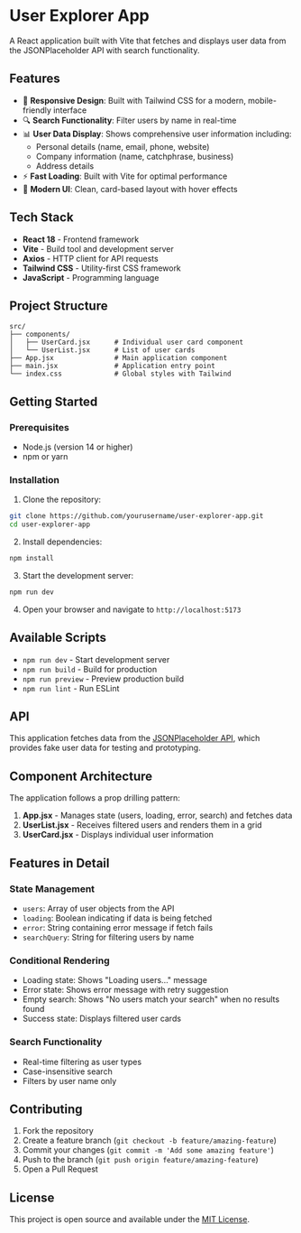 # User Explorer App

A React application built with Vite that fetches and displays user data from the JSONPlaceholder API with search functionality.

## Features

- 📱 **Responsive Design**: Built with Tailwind CSS for a modern, mobile-friendly interface
- 🔍 **Search Functionality**: Filter users by name in real-time
- 📊 **User Data Display**: Shows comprehensive user information including:
  - Personal details (name, email, phone, website)
  - Company information (name, catchphrase, business)
  - Address details
- ⚡ **Fast Loading**: Built with Vite for optimal performance
- 🎨 **Modern UI**: Clean, card-based layout with hover effects

## Tech Stack

- **React 18** - Frontend framework
- **Vite** - Build tool and development server
- **Axios** - HTTP client for API requests
- **Tailwind CSS** - Utility-first CSS framework
- **JavaScript** - Programming language

## Project Structure

```
src/
├── components/
│   ├── UserCard.jsx      # Individual user card component
│   └── UserList.jsx      # List of user cards
├── App.jsx               # Main application component
├── main.jsx              # Application entry point
└── index.css             # Global styles with Tailwind
```

## Getting Started

### Prerequisites

- Node.js (version 14 or higher)
- npm or yarn

### Installation

1. Clone the repository:
```bash
git clone https://github.com/yourusername/user-explorer-app.git
cd user-explorer-app
```

2. Install dependencies:
```bash
npm install
```

3. Start the development server:
```bash
npm run dev
```

4. Open your browser and navigate to `http://localhost:5173`

## Available Scripts

- `npm run dev` - Start development server
- `npm run build` - Build for production
- `npm run preview` - Preview production build
- `npm run lint` - Run ESLint

## API

This application fetches data from the [JSONPlaceholder API](https://jsonplaceholder.typicode.com/users), which provides fake user data for testing and prototyping.

## Component Architecture

The application follows a prop drilling pattern:

1. **App.jsx** - Manages state (users, loading, error, search) and fetches data
2. **UserList.jsx** - Receives filtered users and renders them in a grid
3. **UserCard.jsx** - Displays individual user information

## Features in Detail

### State Management
- `users`: Array of user objects from the API
- `loading`: Boolean indicating if data is being fetched
- `error`: String containing error message if fetch fails
- `searchQuery`: String for filtering users by name

### Conditional Rendering
- Loading state: Shows "Loading users..." message
- Error state: Shows error message with retry suggestion
- Empty search: Shows "No users match your search" when no results found
- Success state: Displays filtered user cards

### Search Functionality
- Real-time filtering as user types
- Case-insensitive search
- Filters by user name only

## Contributing

1. Fork the repository
2. Create a feature branch (`git checkout -b feature/amazing-feature`)
3. Commit your changes (`git commit -m 'Add some amazing feature'`)
4. Push to the branch (`git push origin feature/amazing-feature`)
5. Open a Pull Request

## License

This project is open source and available under the [MIT License](LICENSE).
